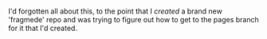 #
I'd forgotten all about this, to the point that I *created* a brand new 'fragmede' repo and was trying to figure out how to get to the pages branch for it that I'd created.

